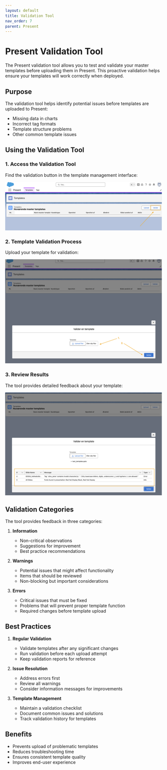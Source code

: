```yaml
---
layout: default
title: Validation Tool
nav_order: 7
parent: Present
---
```


# Present Validation Tool

The Present validation tool allows you to test and validate your master templates before uploading them in Present. This proactive validation helps ensure your templates will work correctly when deployed.

## Purpose

The validation tool helps identify potential issues before templates are uploaded to Present:
- Missing data in charts
- Incorrect tag formats
- Template structure problems
- Other common template issues

## Using the Validation Tool

### 1. Access the Validation Tool

Find the validation button in the template management interface:

![Validate Button](../assets/images/validate_button.png)

### 2. Template Validation Process

Upload your template for validation:

![Validate Template](../assets/images/validate_template.png)

### 3. Review Results

The tool provides detailed feedback about your template:

![Validation Results](../assets/images/validation_results.png)

## Validation Categories

The tool provides feedback in three categories:

1. **Information**
   - Non-critical observations
   - Suggestions for improvement
   - Best practice recommendations

2. **Warnings**
   - Potential issues that might affect functionality
   - Items that should be reviewed
   - Non-blocking but important considerations

3. **Errors**
   - Critical issues that must be fixed
   - Problems that will prevent proper template function
   - Required changes before template upload

## Best Practices

1. **Regular Validation**
   - Validate templates after any significant changes
   - Run validation before each upload attempt
   - Keep validation reports for reference

2. **Issue Resolution**
   - Address errors first
   - Review all warnings
   - Consider information messages for improvements

3. **Template Management**
   - Maintain a validation checklist
   - Document common issues and solutions
   - Track validation history for templates

## Benefits

- Prevents upload of problematic templates
- Reduces troubleshooting time
- Ensures consistent template quality
- Improves end-user experience
